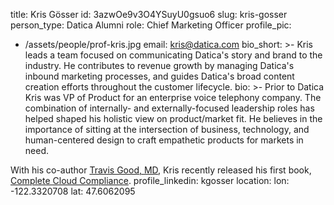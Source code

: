 title: Kris Gösser
id: 3azwOe9v3O4YSuyU0gsuo6
slug: kris-gosser
person_type: Datica Alumni
role: Chief Marketing Officer
profile_pic:
  - /assets/people/prof-kris.jpg
email: kris@datica.com
bio_short: >-
  Kris leads a team focused on communicating Datica's story and brand to the
  industry. He contributes to revenue growth by managing Datica's inbound
  marketing processes, and guides Datica's broad content creation efforts
  throughout the customer lifecycle.
bio: >-
  Prior to Datica Kris was VP of Product for an enterprise voice telephony
  company. The combination of internally- and externally-focused leadership
  roles has helped shaped his holistic view on product/market fit. He believes
  in the importance of sitting at the intersection of business, technology, and
  human-centered design to craft empathetic products for markets in need.


  With his co-author [Travis Good, MD](/about/travis), Kris recently released
  his first book, [Complete Cloud
  Compliance](https://completecloudcompliance.com). 
profile_linkedin: kgosser
location:
  lon: -122.3320708
  lat: 47.6062095
